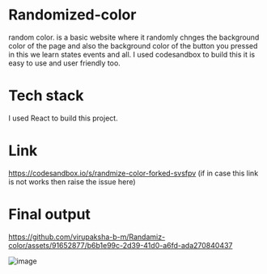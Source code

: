 # Randomized-color 
random color. is a basic website where it randomly chnges the background color of the page and also the background color of the  button  you pressed in this we learn states events and all. I used codesandbox to build this it is easy to use and user friendly too. 


# Tech stack 
I used React to build this project.

# Link
https://codesandbox.io/s/randmize-color-forked-svsfpv
(if in case this link is not works then raise the issue here)

# Final output

https://github.com/virupaksha-b-m/Randamiz-color/assets/91652877/b6b1e99c-2d39-41d0-a6fd-ada270840437

![image](https://github.com/virupaksha-b-m/Randamiz-color/assets/91652877/7cb3b6cd-067d-4837-8a2b-aa88dcf63a06)
